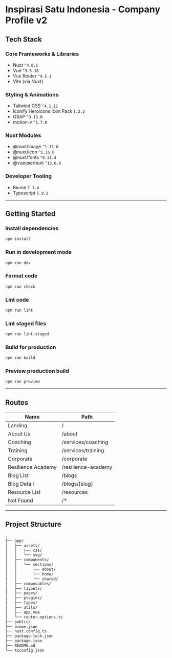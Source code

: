 # Inspirasi Satu Indonesia - Company Profile v2

## Tech Stack

### Core Frameworks & Libraries
- Nuxt `^4.0.1`
- Vue `^3.5.18`
- Vue Router `^4.5.1`
- Vite (via Nuxt)

### Styling & Animations
- Tailwind CSS `^4.1.11`
- Iconify Heroicons Icon Pack `1.2.2`
- GSAP `^3.13.0`
- motion-v `^1.7.0`

### Nuxt Modules
- @nuxt/image `^1.11.0`
- @nuxt/icon `^1.15.0`
- @nuxt/fonts `^0.11.4`
- @vueuse/nuxt `^13.6.0`

### Developer Tooling
- Biome `2.1.4`
- Typescript `5.9.2`

---

## Getting Started

### Install dependencies

```bash
npm install
```

### Run in development mode

```bash
npm run dev
```

### Format code

```bash
npm run check
```

### Lint code

```bash
npm run lint
```

### Lint staged files

```bash
npm run lint:staged
```

### Build for production

```bash
npm run build
```

### Preview production build

```bash
npm run preview
```
---

## Routes

| Name               	| Path                	|
|--------------------	|---------------------	|
| Landing            	| /                   	|
| About Us           	| /about              	|
| Coaching           	| /services/coaching  	|
| Training           	| /services/training  	|
| Corporate          	| /corporate          	|
| Resilience Academy 	| /resilience-academy 	|
| Blog List          	| /blogs              	|
| Blog Detail        	| /blogs/[slug]       	|
| Resource List      	| /resources          	|
| Not Found          	| /*                  	|

---

## Project Structure

```bash
.
├── app/
│   ├── assets/
│   │   ├── css/
│   │   └── svg/
│   ├── components/
│   │   └── sections/
│   │       ├── about/
│   │       ├── home/
│   │       └── shared/
│   ├── composables/
│   ├── layouts/
│   ├── pages/
│   ├── plugins/
│   ├── types/
│   ├── utils/
│   ├── app.vue
│   └── router.options.ts
├── public/
├── biome.json
├── nuxt.config.ts
├── package-lock.json
├── package.json
├── README.md
└── tsconfig.json

```
